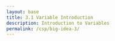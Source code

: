 ```yaml
---
layout: base
title: 3.1 Variable Introduction
description: Introduction to Variables
permalink: /csp/big-idea-3/
---
```

